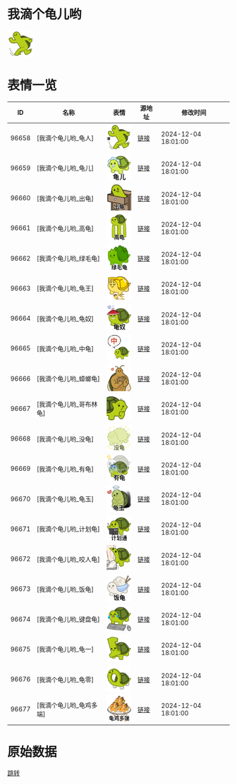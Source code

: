 # 我滴个龟儿哟

<img src="./cover.png" height="60" alt="cover" />

# 表情一览

|ID|名称|表情|源地址|修改时间|
|----|----|----|----|----|
|96658|[我滴个龟儿哟_龟人]|<img src="./pic/096658_%5B我滴个龟儿哟_龟人%5D.png" height="60" alt="龟人"/>|[链接](https://i0.hdslb.com/bfs/garb/e9be41026b393145ccb188658d6e320f535e9ff8.png)|2024-12-04 18:01:00|
|96659|[我滴个龟儿哟_龟儿]|<img src="./pic/096659_%5B我滴个龟儿哟_龟儿%5D.png" height="60" alt="龟儿"/>|[链接](https://i0.hdslb.com/bfs/garb/baaa1417f9cd4c522f07f4fd96ee68060dab122f.png)|2024-12-04 18:01:00|
|96660|[我滴个龟儿哟_出龟]|<img src="./pic/096660_%5B我滴个龟儿哟_出龟%5D.png" height="60" alt="出龟"/>|[链接](https://i0.hdslb.com/bfs/garb/71d24fff3ce09cf9ca229decf2d2bb1b6ae2368e.png)|2024-12-04 18:01:00|
|96661|[我滴个龟儿哟_高龟]|<img src="./pic/096661_%5B我滴个龟儿哟_高龟%5D.png" height="60" alt="高龟"/>|[链接](https://i0.hdslb.com/bfs/garb/b01b196b0d66681f4dac3456c2a1aa88310d0726.png)|2024-12-04 18:01:00|
|96662|[我滴个龟儿哟_绿毛龟]|<img src="./pic/096662_%5B我滴个龟儿哟_绿毛龟%5D.png" height="60" alt="绿毛龟"/>|[链接](https://i0.hdslb.com/bfs/garb/d9bcd0a46fc3ba4f4b60bff50f92be9c911d2751.png)|2024-12-04 18:01:00|
|96663|[我滴个龟儿哟_龟王]|<img src="./pic/096663_%5B我滴个龟儿哟_龟王%5D.png" height="60" alt="龟王"/>|[链接](https://i0.hdslb.com/bfs/garb/0b4c30b08d9143bdfc48358e3f7b1ad6799a13b4.png)|2024-12-04 18:01:00|
|96664|[我滴个龟儿哟_龟奴]|<img src="./pic/096664_%5B我滴个龟儿哟_龟奴%5D.png" height="60" alt="龟奴"/>|[链接](https://i0.hdslb.com/bfs/garb/c4ba91f8d2c00d9562899ff42cca5b5931a4161f.png)|2024-12-04 18:01:00|
|96665|[我滴个龟儿哟_中龟]|<img src="./pic/096665_%5B我滴个龟儿哟_中龟%5D.png" height="60" alt="中龟"/>|[链接](https://i0.hdslb.com/bfs/garb/886789d34fb5f40471b3711df6a284487008a4d8.png)|2024-12-04 18:01:00|
|96666|[我滴个龟儿哟_蟑螂龟]|<img src="./pic/096666_%5B我滴个龟儿哟_蟑螂龟%5D.png" height="60" alt="蟑螂龟"/>|[链接](https://i0.hdslb.com/bfs/garb/153a2796cc3d91def64c33e6828f4170bb33fced.png)|2024-12-04 18:01:00|
|96667|[我滴个龟儿哟_哥布林龟]|<img src="./pic/096667_%5B我滴个龟儿哟_哥布林龟%5D.png" height="60" alt="哥布林龟"/>|[链接](https://i0.hdslb.com/bfs/garb/96fb0f5d24ac18478192aa9f0c1b0aa951130386.png)|2024-12-04 18:01:00|
|96668|[我滴个龟儿哟_没龟]|<img src="./pic/096668_%5B我滴个龟儿哟_没龟%5D.png" height="60" alt="没龟"/>|[链接](https://i0.hdslb.com/bfs/garb/98a0aa320ab27e8a7ae614290c619e375244d5d2.png)|2024-12-04 18:01:00|
|96669|[我滴个龟儿哟_有龟]|<img src="./pic/096669_%5B我滴个龟儿哟_有龟%5D.png" height="60" alt="有龟"/>|[链接](https://i0.hdslb.com/bfs/garb/0dbe520aa5ef2b43d23b53dc2cc199d2b9537903.png)|2024-12-04 18:01:00|
|96670|[我滴个龟儿哟_龟玉]|<img src="./pic/096670_%5B我滴个龟儿哟_龟玉%5D.png" height="60" alt="龟玉"/>|[链接](https://i0.hdslb.com/bfs/garb/2df65e1b237b566ba14151f88c48e82966aaa20d.png)|2024-12-04 18:01:00|
|96671|[我滴个龟儿哟_计划龟]|<img src="./pic/096671_%5B我滴个龟儿哟_计划龟%5D.png" height="60" alt="计划龟"/>|[链接](https://i0.hdslb.com/bfs/garb/19e0424ac3051b9b438ffc279324d46f9f5d3b18.png)|2024-12-04 18:01:00|
|96672|[我滴个龟儿哟_咬人龟]|<img src="./pic/096672_%5B我滴个龟儿哟_咬人龟%5D.png" height="60" alt="咬人龟"/>|[链接](https://i0.hdslb.com/bfs/garb/a8bcce4cce961885c7daa96454a9a182874b1a08.png)|2024-12-04 18:01:00|
|96673|[我滴个龟儿哟_饭龟]|<img src="./pic/096673_%5B我滴个龟儿哟_饭龟%5D.png" height="60" alt="饭龟"/>|[链接](https://i0.hdslb.com/bfs/garb/562925ee4ce4faac8caa98b0edfdfbe085e828fe.png)|2024-12-04 18:01:00|
|96674|[我滴个龟儿哟_键盘龟]|<img src="./pic/096674_%5B我滴个龟儿哟_键盘龟%5D.png" height="60" alt="键盘龟"/>|[链接](https://i0.hdslb.com/bfs/garb/f0f7a419c0b8543ec3a241327ec4d56098b88f76.png)|2024-12-04 18:01:00|
|96675|[我滴个龟儿哟_龟一]|<img src="./pic/096675_%5B我滴个龟儿哟_龟一%5D.png" height="60" alt="龟一"/>|[链接](https://i0.hdslb.com/bfs/garb/fb4dc5e4109ecc046753a77d15021cc97763eed0.png)|2024-12-04 18:01:00|
|96676|[我滴个龟儿哟_龟零]|<img src="./pic/096676_%5B我滴个龟儿哟_龟零%5D.png" height="60" alt="龟零"/>|[链接](https://i0.hdslb.com/bfs/garb/82fbcb582d3155588de680ae648485cff480af50.png)|2024-12-04 18:01:00|
|96677|[我滴个龟儿哟_龟鸡多端]|<img src="./pic/096677_%5B我滴个龟儿哟_龟鸡多端%5D.png" height="60" alt="龟鸡多端"/>|[链接](https://i0.hdslb.com/bfs/garb/9f0a56bd8e16f11246241541d1e7bcefc3336695.png)|2024-12-04 18:01:00|

# 原始数据

[跳转](./raw.json)

